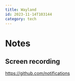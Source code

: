 ```yaml
---
title: Wayland
id: 2023-11-14T103144
category: tech
---
```


# Notes
## Screen recording
https://github.com/notifications
